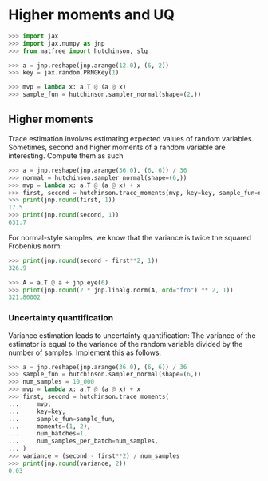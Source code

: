 # Higher moments and UQ

```python
>>> import jax
>>> import jax.numpy as jnp
>>> from matfree import hutchinson, slq

>>> a = jnp.reshape(jnp.arange(12.0), (6, 2))
>>> key = jax.random.PRNGKey(1)

>>> mvp = lambda x: a.T @ (a @ x)
>>> sample_fun = hutchinson.sampler_normal(shape=(2,))

```

## Higher moments

Trace estimation involves estimating expected values of random variables.
Sometimes, second and higher moments of a random variable are interesting.
Compute them as such

```python
>>> a = jnp.reshape(jnp.arange(36.0), (6, 6)) / 36
>>> normal = hutchinson.sampler_normal(shape=(6,))
>>> mvp = lambda x: a.T @ (a @ x) + x
>>> first, second = hutchinson.trace_moments(mvp, key=key, sample_fun=normal)
>>> print(jnp.round(first, 1))
17.5
>>> print(jnp.round(second, 1))
631.7

```

For normal-style samples, we know that the variance is twice the squared Frobenius norm:

```python
>>> print(jnp.round(second - first**2, 1))
326.9

>>> A = a.T @ a + jnp.eye(6)
>>> print(jnp.round(2 * jnp.linalg.norm(A, ord="fro") ** 2, 1))
321.80002

```


### Uncertainty quantification

Variance estimation leads to uncertainty quantification:
The variance of the estimator is equal to the variance of the random variable
divided by the number of samples.
Implement this as follows:

```python
>>> a = jnp.reshape(jnp.arange(36.0), (6, 6)) / 36
>>> sample_fun = hutchinson.sampler_normal(shape=(6,))
>>> num_samples = 10_000
>>> mvp = lambda x: a.T @ (a @ x) + x
>>> first, second = hutchinson.trace_moments(
...     mvp,
...     key=key,
...     sample_fun=sample_fun,
...     moments=(1, 2),
...     num_batches=1,
...     num_samples_per_batch=num_samples,
... )
>>> variance = (second - first**2) / num_samples
>>> print(jnp.round(variance, 2))
0.03

```
